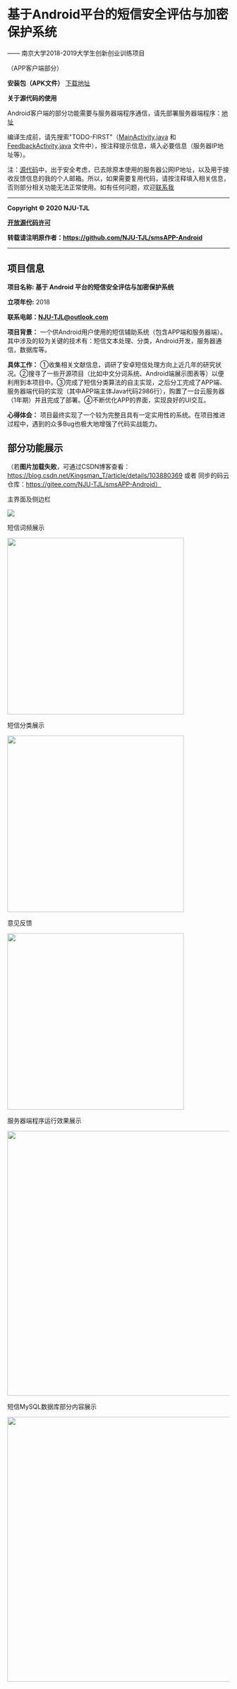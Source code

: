 

# 基于Android平台的短信安全评估与加密保护系统

 —— 南京大学2018-2019大学生创新创业训练项目

（APP客户端部分）  

**安装包（APK文件）**
[下载地址](https://github.com/NJU-TJL/smsAPP-Android/releases)

**关于源代码的使用**

Android客户端的部分功能需要与服务器端程序通信，请先部署服务器端程序：[地址](https://github.com/NJU-TJL/smsAPP-Server)

编译生成前，请先搜索"TODO-FIRST"（[MainActivity.java](https://github.com/NJU-TJL/smsAPP-Android/blob/master/app/src/main/java/com/example/jinlin/smsappv1/MainActivity.java) 和 [FeedbackActivity.java](https://github.com/NJU-TJL/smsAPP-Android/blob/master/app/src/main/java/com/example/jinlin/smsappv1/FeedbackActivity.java) 文件中），按注释提示信息，填入必要信息（服务器IP地址等）。

注：[源代码](https://github.com/NJU-TJL/smsAPP-Android/tree/master/app/src/main/java/com/example/jinlin/smsappv1)中，出于安全考虑，已去除原本使用的服务器公网IP地址，以及用于接收反馈信息的我的个人邮箱。所以，如果需要复用代码，请按注释填入相关信息，否则部分相关功能无法正常使用。如有任何问题，欢迎[联系我](mailto:TangJinlin@smail.nju.edu.cn)

****

**Copyright © 2020 NJU-TJL**  

**[开放源代码许可](https://github.com/NJU-TJL/smsAPP-Android/blob/master/LICENSE)**

**转载请注明原作者：https://github.com/NJU-TJL/smsAPP-Android**  

****

## 项目信息

**项目名称: 基于 Android 平台的短信安全评估与加密保护系统**  


**立项年份:**    2018

**联系电邮：NJU-TJL@outlook.com**


**项目背景：**
一个供Android用户使用的短信辅助系统（包含APP端和服务器端）。其中涉及的较为关键的技术有：短信文本处理、分类，Android开发，服务器通信，数据库等。


**具体工作：**
①收集相关文献信息，调研了安卓短信处理方向上近几年的研究状况。②搜寻了一些开源项目（比如中文分词系统、Android端展示图表等）以便利用到本项目中。③完成了短信分类算法的自主实现，之后分工完成了APP端、服务器端代码的实现（其中APP端主体Java代码2986行），购置了一台云服务器（1年期）并且完成了部署。④不断优化APP的界面，实现良好的UI交互。


**心得体会：** 
项目最终实现了一个较为完整且具有一定实用性的系统。在项目推进过程中，遇到的众多Bug也极大地增强了代码实战能力。


## 部分功能展示

（若**图片加载失败**，可通过CSDN博客查看：https://blog.csdn.net/Kingsman_T/article/details/103880369 或者 同步的码云仓库：https://gitee.com/NJU-TJL/smsAPP-Android）

主界面及侧边栏

![](./ImageMD/主界面及侧边栏.gif)

短信词频展示

<img src="./ImageMD/短信词频展示.gif" width="400" />

短信分类展示

<img src="./ImageMD/短信分类展示.jpg" width="400" />

意见反馈

<img src="./ImageMD/意见反馈.jpg" width="400" />



服务器端程序运行效果展示

<img src="./ImageMD/服务器端程序运行效果展示.jpg" width="600" />

短信MySQL数据库部分内容展示

<img src="./ImageMD/短信MySQL数据库部分内容展示.jpg" width="600" />
